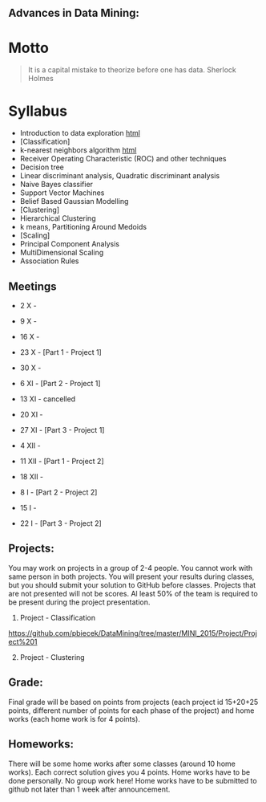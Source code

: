 Advances in Data Mining:
------------------------

# Motto

> It is a capital mistake to theorize before one has data.
> Sherlock Holmes


# Syllabus

* Introduction to data exploration [html](https://rawgithub.com/pbiecek/DataMning/master/MINI_2015/Lectures/01_introduction.html)
* [Classification]
* k-nearest neighbors algorithm [html](https://rawgithub.com/pbiecek/DataMning/master/MINI_2015/Lectures/02_knn.html)
* Receiver Operating Characteristic (ROC) and other techniques
* Decision tree
* Linear discriminant analysis, Quadratic discriminant analysis
* Naive Bayes classifier
* Support Vector Machines
* Belief Based Gaussian Modelling
* [Clustering]
* Hierarchical Clustering
* k means, Partitioning Around Medoids
* [Scaling]
* Principal Component Analysis
* MultiDimensional Scaling
* Association Rules


Meetings
--------

* 2 X - 
* 9 X - 
* 16 X - 
* 23 X - [Part 1 - Project 1]
* 30 X - 
* 6 XI - [Part 2 - Project 1]
* 13 XI - cancelled
* 20 XI - 
* 27 XI - [Part 3 - Project 1]

* 4 XII - 
* 11 XII - [Part 1 - Project 2]
* 18 XII - 
* 8 I - [Part 2 - Project 2]
* 15 I - 
* 22 I - [Part 3 - Project 2]

Projects:
---------

You may work on projects in a group of 2-4 people. You cannot work with same person in both projects.
You will present your results during classes, but you should submit your solution to GitHub before classes.
Projects that are not presented will not be scores. 
Al least 50% of the team is required to be present during the project presentation.

1. Project - Classification

https://github.com/pbiecek/DataMining/tree/master/MINI_2015/Project/Project%201

2. Project - Clustering


Grade:
------

Final grade will be based on points from projects (each project id 15+20+25 points, different number of points for each phase of the project) and home works (each home work is for 4 points).


Homeworks:
----------
There will be some home works after some classes (around 10 home works).
Each correct solution gives you 4 points.
Home works have to be done personally. No group work here!
Home works have to be submitted to github not later than 1 week after announcement.

